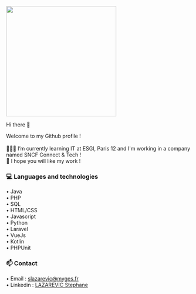 <!--
**stephanelazarevic/stephanelazarevic** is a ✨ _special_ ✨ repository because its `README.md` (this file) appears on your GitHub profile.

Here are some ideas to get you started:

- 🔭 I’m currently working on ...
- 🌱 I’m currently learning ...
- 👯 I’m looking to collaborate on ...
- 🤔 I’m looking for help with ...
- 💬 Ask me about ...
- 📫 How to reach me: ...
- 😄 Pronouns: ...
- ⚡ Fun fact: ...
-->

<div id="header">
  <img src="https://media1.giphy.com/media/qgQUggAC3Pfv687qPC/giphy.gif?cid=ecf05e479mpwj2o406qhlrh1aervvizqp5y2e39yjlc5f3op&rid=giphy.gif&ct=g" width="300"/>
  <p>Hi there 👋</p>
</div>

<div>
  <p>Welcome to my Github profile !<br><br>
  👨🏻‍🎓 I’m currently learning IT at ESGI, Paris 12 and I'm working in a company named SNCF Connect & Tech !<br>
  🙂 I hope you will like my work !</p>
</div>

<div>
  <h3>💻 Languages and technologies</h2>
    <p>
      • Java<br>
      • PHP<br>
      • SQL<br>
      • HTML/CSS<br>
      • Javascript<br>
      • Python<br>
      • Laravel<br>
      • VueJs<br>
      • Kotlin<br>
      • PHPUnit</p>
</div>

<div>
  <h3>📫 Contact</h2>
    <p>
      • Email : <a href="mailto:stephane.lazarevic@enc-bessieres.org">slazarevic@myges.fr</a><br>
      • Linkedin : <a href="https://fr.linkedin.com/in/stephane-lazarevic-0300571ab" target="_blank">LAZAREVIC Stephane</a>
</div>
